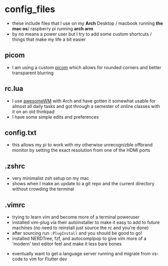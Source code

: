 # config_files

- these include files that I use on my **Arch** Desktop / macbook running **the mac os**/ raspberry pi running **arch arm**
- by no means a power user but I try to add some custom shortcuts / things that make my life a bit easier

## picom

- I am using a custom [picom](https://github.com/jonaburg/picom) which allows for rounded corners and better transparent blurring

## rc.lua

- I use [awesomeWM](https://wiki.archlinux.org/index.php/Awesome) with Arch and have gotten it somewhat usable for almost all daily tasks and got through a semester of online classes with it on an old thinkpad
- I have some simple edits and preferences

## config.txt

- this allows my pi to work with my otherwise unrecognizble offbrand monitor by setting the exact resolution from one of the HDMI ports

## .zshrc

- very minimalist zsh setup on my mac
- shows when I make an update to a git repo and the current directory without crowding the terminal

## .vimrc

- trying to learn vim and become more of a terminal poweruser
- installed vim-plug via their autoinstaller to make it easy to add to future machines (no need to reinstall just source the rc and you're done)
- after sourcing run `:PlugInstall` and you should be good to go!
- installed NERDTree, fzf, and autocomplpop to give vim more of a 'modern' text editor feel and make it less bare bones

* eventually want to get a language server running and migrate from vs-code to vim for Flutter dev
